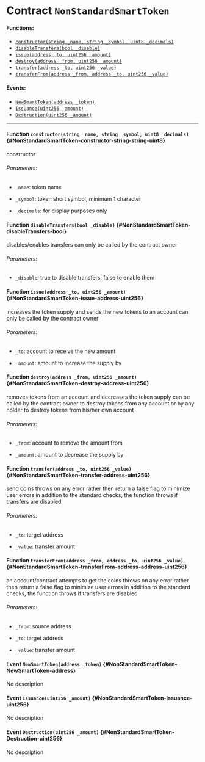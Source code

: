 # Contract `NonStandardSmartToken`



#### Functions:
- [`constructor(string _name, string _symbol, uint8 _decimals)`](#NonStandardSmartToken-constructor-string-string-uint8)
- [`disableTransfers(bool _disable)`](#NonStandardSmartToken-disableTransfers-bool)
- [`issue(address _to, uint256 _amount)`](#NonStandardSmartToken-issue-address-uint256)
- [`destroy(address _from, uint256 _amount)`](#NonStandardSmartToken-destroy-address-uint256)
- [`transfer(address _to, uint256 _value)`](#NonStandardSmartToken-transfer-address-uint256)
- [`transferFrom(address _from, address _to, uint256 _value)`](#NonStandardSmartToken-transferFrom-address-address-uint256)

#### Events:
- [`NewSmartToken(address _token)`](#NonStandardSmartToken-NewSmartToken-address)
- [`Issuance(uint256 _amount)`](#NonStandardSmartToken-Issuance-uint256)
- [`Destruction(uint256 _amount)`](#NonStandardSmartToken-Destruction-uint256)

---

#### Function `constructor(string _name, string _symbol, uint8 _decimals)` {#NonStandardSmartToken-constructor-string-string-uint8}
constructor

###### Parameters:
- `_name`:       token name

- `_symbol`:     token short symbol, minimum 1 character

- `_decimals`:   for display purposes only
#### Function `disableTransfers(bool _disable)` {#NonStandardSmartToken-disableTransfers-bool}
disables/enables transfers
can only be called by the contract owner

###### Parameters:
- `_disable`:    true to disable transfers, false to enable them
#### Function `issue(address _to, uint256 _amount)` {#NonStandardSmartToken-issue-address-uint256}
increases the token supply and sends the new tokens to an account
can only be called by the contract owner

###### Parameters:
- `_to`:         account to receive the new amount

- `_amount`:     amount to increase the supply by
#### Function `destroy(address _from, uint256 _amount)` {#NonStandardSmartToken-destroy-address-uint256}
removes tokens from an account and decreases the token supply
can be called by the contract owner to destroy tokens from any account or by any holder to destroy tokens from his/her own account

###### Parameters:
- `_from`:       account to remove the amount from

- `_amount`:     amount to decrease the supply by
#### Function `transfer(address _to, uint256 _value)` {#NonStandardSmartToken-transfer-address-uint256}
send coins
throws on any error rather then return a false flag to minimize user errors
in addition to the standard checks, the function throws if transfers are disabled

###### Parameters:
- `_to`:      target address

- `_value`:   transfer amount
#### Function `transferFrom(address _from, address _to, uint256 _value)` {#NonStandardSmartToken-transferFrom-address-address-uint256}
an account/contract attempts to get the coins
throws on any error rather then return a false flag to minimize user errors
in addition to the standard checks, the function throws if transfers are disabled

###### Parameters:
- `_from`:    source address

- `_to`:      target address

- `_value`:   transfer amount

#### Event `NewSmartToken(address _token)` {#NonStandardSmartToken-NewSmartToken-address}
No description
#### Event `Issuance(uint256 _amount)` {#NonStandardSmartToken-Issuance-uint256}
No description
#### Event `Destruction(uint256 _amount)` {#NonStandardSmartToken-Destruction-uint256}
No description
